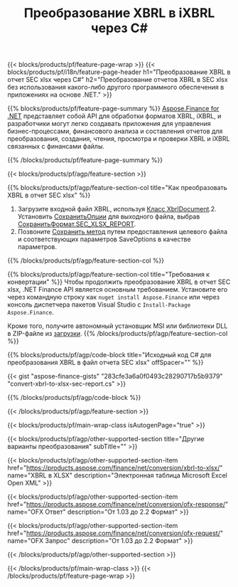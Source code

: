 ﻿---
title: Преобразование XBRL в iXBRL через C#
description: Пример кода для преобразования XBRL в отчет SEC xlsx C#. Используйте пример кода API для пакетного преобразования файлов XBRL в отчет SEC xlsx в приложениях на основе .NET. 
url: /ru/net/conversion/xbrl-to-sec-xlsx-report/
family: finance
platformtag: net
feature: convert
informat: XBRL
outformat: XLSX
otherformats: HTML
---
{{< blocks/products/pf/feature-page-wrap >}}
{{< blocks/products/pf/i18n/feature-page-header h1="Преобразование XBRL в отчет SEC xlsx через C#" h2="Преобразование отчетов XBRL в SEC xlsx без использования какого-либо другого программного обеспечения в приложениях на основе .NET." >}}

{{% blocks/products/pf/feature-page-summary %}}
[Aspose.Finance for .NET](https://products.aspose.com/finance/net/) представляет собой API для обработки форматов XBRL, iXBRL, и разработчики могут легко создавать приложения для управления бизнес-процессами, финансового анализа и составления отчетов для преобразования, создания, чтения, просмотра и проверки XBRL и iXBRL связанных с финансами файлы. 

{{% /blocks/products/pf/feature-page-summary %}}

{{< blocks/products/pf/agp/feature-section >}}

{{% blocks/products/pf/agp/feature-section-col title="Как преобразовать XBRL в отчет SEC xlsx" %}}
1. Загрузите входной файл XBRL, используя [Класс XbrlDocument](https://apireference.aspose.com/finance/net/aspose.finance.xbrl/xbrldocument).2. Установить [СохранитьОпции](https://apireference.aspose.com/finance/net/aspose.finance.xbrl/saveoptions) для выходного файла, выбрав [СохранитьФормат.SEC_XLSX_REPORT](https://apireference.aspose.com/finance/net/aspose.finance.xbrl/saveformat).
3. Позвоните [Сохранить метод](https://apireference.aspose.com/finance/net/aspose.finance.xbrl.xbrldocument/save/methods/2) путем предоставления целевого файла и соответствующих параметров SaveOptions в качестве параметров.

{{% /blocks/products/pf/agp/feature-section-col %}}

{{% blocks/products/pf/agp/feature-section-col title="Требования к конвертации" %}}
Чтобы продолжить преобразование XBRL в отчет SEC xlsx, .NET Finance API является основным требованием. Установите его через командную строку как ```nuget install Aspose.Finance``` или через консоль диспетчера пакетов Visual Studio с ```Install-Package Aspose.Finance```.

Кроме того, получите автономный установщик MSI или библиотеки DLL в ZIP-файле из [загрузки](https://downloads.aspose.com/finance/net).
{{% /blocks/products/pf/agp/feature-section-col %}}

{{% blocks/products/pf/agp/code-block title="Исходный код C# для преобразования XBRL в файл отчета SEC xlsx" offSpacer="" %}}

{{< gist "aspose-finance-gists" "283cfe3a6a0f0493c28290717b5b9379" "convert-xbrl-to-xlsx-sec-report.cs" >}}

{{% /blocks/products/pf/agp/code-block %}}

{{< /blocks/products/pf/agp/feature-section >}}

{{< blocks/products/pf/main-wrap-class isAutogenPage="true" >}}

{{< blocks/products/pf/agp/other-supported-section title="Другие варианты преобразования" subTitle="" >}}

{{< blocks/products/pf/agp/other-supported-section-item href="https://products.aspose.com/finance/net/conversion/xbrl-to-xlsx/" name="XBRL в XLSX" description="Электронная таблица Microsoft Excel Open XML" >}}

{{< blocks/products/pf/agp/other-supported-section-item href="https://products.aspose.com/finance/net/conversion/ofx-response/" name="OFX Ответ" description="От 1.03 до 2.2 Формат" >}}

{{< blocks/products/pf/agp/other-supported-section-item href="https://products.aspose.com/finance/net/conversion/ofx-request/" name="OFX Запрос" description="От 1.03 до 2.2 Формат" >}}

{{< /blocks/products/pf/agp/other-supported-section >}}

{{< /blocks/products/pf/main-wrap-class >}}
{{< /blocks/products/pf/feature-page-wrap >}}